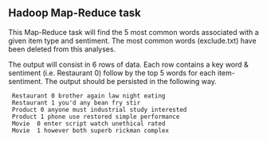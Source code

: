 ## Hadoop Map-Reduce task

This Map-Reduce task will find the 5 most common words associated with a given item type and sentiment. 
The most common words (exclude.txt) have been deleted from this analyses.

The output will consist in 6 rows of data. Each row contains a key word & sentiment (i.e. Restaurant 0) follow by 
the top 5 words for each item-sentiment. The output should be persisted in the following way.

```
 Restaurant 0 brother again law night eating  
 Restaurant 1 you'd any bean fry stir  
 Product 0 anyone must industrial study interested  
 Product 1 phone use restored simple performance  
 Movie  0 enter script watch unethical rated  
 Movie  1 however both superb rickman complex
```